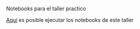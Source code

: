Notebooks para el taller practico

[Aquí](https://mybinder.org/v2/gh/DataPolitik/taller-elsalvador/HEAD) es posible ejecutar los notebooks de este taller 
